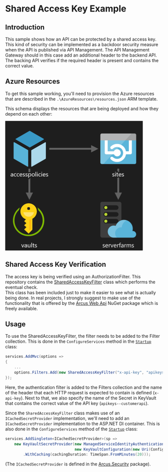 # Shared Access Key Example

## Introduction

This sample shows how an API can be protected by a shared access key.  This kind of security can be implemented as a backdoor security measure when the API is published via API Management.
The API Management Gateway should in this case add an additional header to the backend API.  The backing API verifies if the required header is present and contains the correct value.

## Azure Resources

To get this sample working, you'll need to provision the Azure resources that are described in the `.\AzureResources\resources.json` ARM template.

This schema displays the resources that are being deployed and how they depend on each other:

![Azure Resources](docs/images/resources_outline.PNG)

## Shared Access Key Verification

The access key is being verified using an AuthorizationFilter.  This repository contains the [SharedAccessKeyFilter](src/Infra/SharedAccessKeyFilter.cs) class which performs the eventual check.  
This class has been included just to make it easier to see what is actually being done.  In real projects, I strongly suggest to make use of the functionality that is offered by the [Arcus Web Api](https://webapi.arcus-azure.net/) NuGet package which is freely available.

## Usage

To use the SharedAccessKeyFilter, the filter needs to be added to the Filter collection.  This is done in the `ConfigureServices` method in the [`Startup`](https://github.com/fgheysels/AuthenticationFilterExample/blob/master/src/Startup.cs) class:

```csharp
services.AddMvc(options =>
{
    ...
    options.Filters.Add(new SharedAccessKeyFilter("x-api-key", "apikeys--customerapi"));
});
```
Here, the authentication filter is added to the Filters collection and the name of the header that each HTTP request is expected to contain is defined (`x-api-key`).  Next to that, we also specify the name of the Secret in KeyVault that contains the correct value of the API key (`apikeys--customerapi`).

Since the `SharedAccessKeyFilter` class makes use of an `ICachedSecretProvider` implementation, we'll need to add an `ICachedSecretProvider` implementation to the <span>ASP.NET</span> DI container.  This is also done in the `ConfigureServices` method of the [`Startup`](https://github.com/fgheysels/AuthenticationFilterExample/blob/master/src/Startup.cs) class:

```csharp
services.AddSingleton<ICachedSecretProvider>(sp =>
    new KeyVaultSecretProvider(new ManagedServiceIdentityAuthentication(),
                               new KeyVaultConfiguration(new Uri(Configuration["KeyVault:Uri"])))
        .WithCaching(cachingDuration: TimeSpan.FromMinutes(20)));
```

(The `ICachedSecretProvider` is defined in the [Arcus.Security](https://github.com/arcus-azure/arcus.security) package).
